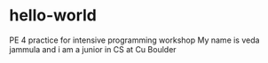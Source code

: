 # hello-world
PE 4 practice for intensive programming workshop
My name is veda jammula and i am a junior in CS at Cu Boulder
